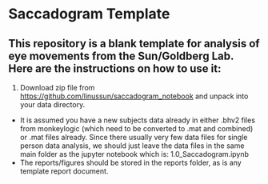 # Saccadogram Template

## This repository is a blank template for analysis of eye movements from the Sun/Goldberg Lab. Here are the instructions on how to use it:

1. Download zip file from https://github.com/linussun/saccadogram_notebook and unpack into your data directory.
- It is assumed you have a new subjects data already in either .bhv2 files from monkeylogic (which need to be converted to .mat and combined) or .mat files already. Since there usually very few data files for single person data analysis, we should just leave the data files in the same main folder as the jupyter notebook which is: 1.0_Saccadogram.ipynb
- The reports/figures should be stored in the reports folder, as is any template report document. 




